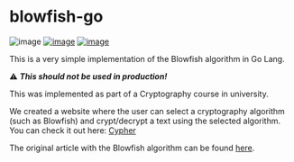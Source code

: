 # blowfish-go
![image](https://img.shields.io/github/go-mod/go-version/armr-dev/blowfish-go)
[![image](https://img.shields.io/badge/repository-cypher--front-orange)](https://github.com/armr-dev/cypher-front)
[![image](https://img.shields.io/badge/repository-cypher--api-orange)](https://github.com/armr-dev/cypher-api)

This is a very simple implementation of the Blowfish algorithm in Go Lang.

:warning: ***This should not be used in production!***

This was implemented as part of a Cryptography course in university. 

We created a website where the user can select a cryptography algorithm (such as Blowfish) and crypt/decrypt a text using the selected algorithm. You can check it out here: [Cypher](https://cypher-uea.netlify.app/) 

The original article with the Blowfish algorithm can be found [here](https://www.schneier.com/academic/archives/1994/09/description_of_a_new.html).
